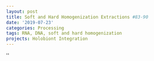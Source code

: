 ```yaml
---
layout: post
title: Soft and Hard Homogenization Extractions #83-90
date: '2019-07-23'
categories: Processing
tags: RNA, DNA, soft and hard homogenization
projects: Holobiont Integration
---
```



''



